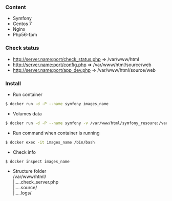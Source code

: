 ### Content
* Symfony
* Centos 7
* Nginx
* Php56-fpm

### Check status
* http://server.name:port/check_status.php => /var/www/html
* http://server.name:port/config.php       => /var/www/html/source/web
* http://server.name:port/app_dev.php      => /var/www/html/source/web

### Install
* Run container
```bash
$ docker run -d -P --name symfony images_name
```

* Volumes data
```bash
$ docker run -d -P --name symfony -v /var/www/html/symfony_resoure:/var/www/html/source images_name
```

* Run command when container is running
```bash
$ docker exec -it images_name /bin/bash
```

* Check info
```bash
$ docker inspect images_name
```

* Structure folder  
  /var/www/html/  
        |.....check_server.php  
        |.....source/  
        |.....logs/  
